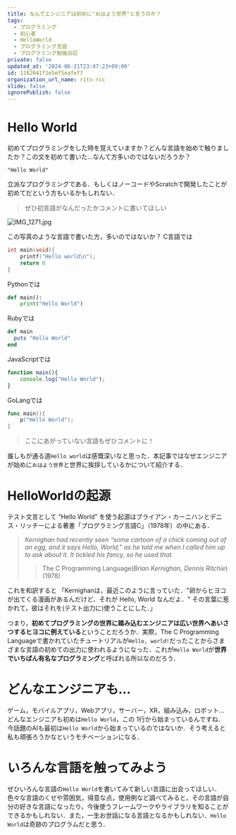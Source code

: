 ```yaml
---
title: なんでエンジニアは初めに"おはよう世界"と言うのか？
tags:
  - プログラミング
  - 初心者
  - HelloWorld
  - プログラミング言語
  - プログラミング勉強日記
private: false
updated_at: '2024-06-21T23:47:23+09:00'
id: 1282041f1e5ef5eafef7
organization_url_name: rits-rcc
slide: false
ignorePublish: false
---
```

# Hello World
初めてプログラミングをした時を覚えていますか？どんな言語を始めて触りましたか？この文を初めて書いた...なんて方多いのではないだろうか？
```
"Hello World"
```
立派なプログラミングである．もしくはノーコードやScratchで開発したことが初めてだという方もいるかもしれない．

> ぜひ初言語がなんだったかコメントに書いてほしい

![IMG_1271.jpg](https://qiita-image-store.s3.ap-northeast-1.amazonaws.com/0/3757442/85969e19-6718-44bd-a097-ff0641859987.jpeg)



この写真のような言語で書いた方，多いのではないか？
C言語では
```c
int main(void){
    printf("Hello world\n");
    return 0
}
```
Pythonでは
```py
def main():
    print("Hello World")
```
Rubyでは
```rb
def main
  puts "Hello World"
end
```
JavaScriptでは
```js
function main(){
    console.log("Hello World");
}
```
GoLangでは
```go
func main(){
    p("Hello World");
}
```

> ここにあがっていない言語もぜひコメントに！

誰しもが通る道`Hello world`は感慨深いなと思った．本記事ではなぜエンジニアが始めに`おはよう世界`と世界に挨拶しているかについて紹介する．

# HelloWorldの起源
テスト文言として “Hello World” を使う起源はブライアン・カーニハンとデニス・リッチーによる著書「プログラミング言語C」（1978年）の中にある．
> *Kernighan had recently seen “some cartoon of a chick coming out of an egg, and it says Hello, World,” as he told me when I called him up to ask about it. It tickled his fancy, so he used that.*
>> The C Programming Language(*Brian Kernighan, Dennis Ritchie*)(1978)

これを和訳すると
「Kernighanは，最近このように言っていた．"卵からヒヨコが出てくる漫画があるんだけど、それが Hello, World なんだよ．" その言葉に惹かれて，彼はそれを(テスト出力に)使うことにした．」

つまり，**初めてプログラミングの世界に踏み込むエンジニアは広い世界へあいさつするヒヨコに例えている**ということだろうか．実際，The C Programming Languageで書かれていたチュートリアルが`Hello, world!`だったことからさまざまな言語の初めての出力に使われるようになった．これが`Hello World`が**世界でいちばん有名なプログラミング**と呼ばれる所以なのだろう．

# どんなエンジニアも...
ゲーム，モバイルアプリ，Webアプリ，サーバー，XR，組み込み，ロボット...どんなエンジニアも初めは`Hello World`，この 1行から始まっているんですね．今話題のAIも最初は`Hello World`から始まっているのではないか．そう考えると私も頑張ろうかなというモチベーションになる．

# いろんな言語を触ってみよう
ぜひいろんな言語の`Hello World`を書いてみて新しい言語に出会ってほしい．色々な言語のくせや雰囲気，得意な点，使用例など調べてみると，その言語が自分の好きな言語になったり，今後使うフレームワークやライブラリを知ることができるかもしれない．また，一生お世話になる言語となるかもしれない．`Hello World`は奇跡のプログラムだと思う．
